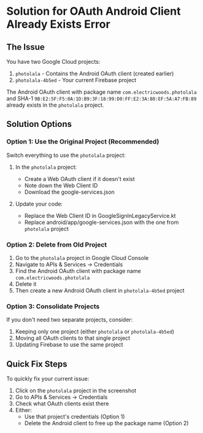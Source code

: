 # Solution for OAuth Android Client Already Exists Error

## The Issue
You have two Google Cloud projects:
1. `photolala` - Contains the Android OAuth client (created earlier)
2. `photolala-4b5ed` - Your current Firebase project

The Android OAuth client with package name `com.electricwoods.photolala` and SHA-1 `9B:E2:5F:F5:0A:1D:B9:3F:18:99:D0:FF:E2:3A:80:EF:5A:A7:FB:89` already exists in the `photolala` project.

## Solution Options

### Option 1: Use the Original Project (Recommended)
Switch everything to use the `photolala` project:

1. In the `photolala` project:
   - Create a Web OAuth client if it doesn't exist
   - Note down the Web Client ID
   - Download the google-services.json

2. Update your code:
   - Replace the Web Client ID in GoogleSignInLegacyService.kt
   - Replace android/app/google-services.json with the one from `photolala` project

### Option 2: Delete from Old Project
1. Go to the `photolala` project in Google Cloud Console
2. Navigate to APIs & Services → Credentials
3. Find the Android OAuth client with package name `com.electricwoods.photolala`
4. Delete it
5. Then create a new Android OAuth client in `photolala-4b5ed` project

### Option 3: Consolidate Projects
If you don't need two separate projects, consider:
1. Keeping only one project (either `photolala` or `photolala-4b5ed`)
2. Moving all OAuth clients to that single project
3. Updating Firebase to use the same project

## Quick Fix Steps
To quickly fix your current issue:

1. Click on the `photolala` project in the screenshot
2. Go to APIs & Services → Credentials
3. Check what OAuth clients exist there
4. Either:
   - Use that project's credentials (Option 1)
   - Delete the Android client to free up the package name (Option 2)